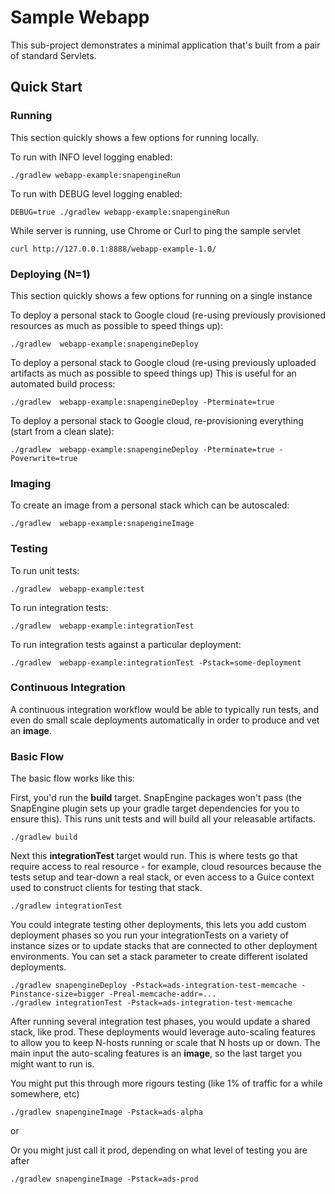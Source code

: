 # Sample Webapp

This sub-project demonstrates a minimal application that's built from a pair of standard Servlets.

## Quick Start
### Running

This section quickly shows a few options for running locally.

To run with INFO level logging enabled:
```
./gradlew webapp-example:snapengineRun
```

To run with DEBUG level logging enabled:
```
DEBUG=true ./gradlew webapp-example:snapengineRun
```

While server is running, use Chrome or Curl to ping the sample servlet
```
curl http://127.0.0.1:8888/webapp-example-1.0/
```

### Deploying (N=1)

This section quickly shows a few options for running on a single instance

To deploy a personal stack to Google cloud (re-using previously provisioned resources as much as possible to speed things up):
```
./gradlew  webapp-example:snapengineDeploy
```

To deploy a personal stack to Google cloud (re-using previously uploaded artifacts as much as possible to speed things up)
This is useful for an automated build process:
```
./gradlew  webapp-example:snapengineDeploy -Pterminate=true
```

To deploy a personal stack to Google cloud, re-provisioning everything (start from a clean slate):
```
./gradlew  webapp-example:snapengineDeploy -Pterminate=true -Poverwrite=true
```

### Imaging

To create an image from a personal stack which can be autoscaled:
```
./gradlew  webapp-example:snapengineImage
```

### Testing

To run unit tests:
```
./gradlew  webapp-example:test
```

To run integration tests:
```
./gradlew  webapp-example:integrationTest
```

To run integration tests against a particular deployment:
```
./gradlew  webapp-example:integrationTest -Pstack=some-deployment
```

### Continuous Integration

A continuous integration workflow would be able to typically run tests, and even do small scale deployments automatically in order to produce and vet an **image**.

### Basic Flow

The basic flow works like this:

First, you'd run the **build** target. SnapEngine packages won't pass (the SnapEngine plugin sets up your gradle target dependencies for you to ensure this). This runs unit tests and will build all your releasable artifacts.

```
./gradlew build
```

Next this **integrationTest** target would run. This is where tests go that require access to real resource - for example, cloud resources because the tests setup and tear-down a real stack, or even access to a Guice context used to construct clients for testing that stack.

```
./gradlew integrationTest
```

You could integrate testing other deployments, this lets you add custom deployment phases so you run your integrationTests on a variety of instance sizes or to update stacks that are connected to other deployment environments. You can set a stack parameter to create different isolated deployments.

```
./gradlew snapengineDeploy -Pstack=ads-integration-test-memcache -Pinstance-size=bigger -Preal-memcache-addr=...
./gradlew integrationTest -Pstack=ads-integration-test-memcache
```

After running several integration test phases, you would update a shared stack, like prod. These deployments would leverage auto-scaling features to allow you to keep N-hosts running or scale that N hosts up or down. The main input the auto-scaling features is an **image**, so the last target you might want to run is.

You might put this through more rigours testing (like 1% of traffic for a while somewhere, etc)
```
./gradlew snapengineImage -Pstack=ads-alpha
```
or

Or you might just call it prod, depending on what level of testing you are after
```
./gradlew snapengineImage -Pstack=ads-prod
```
